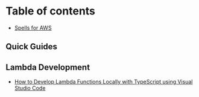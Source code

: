 # Table of contents

* [Spells for AWS](README.md)

## Quick Guides

## Lambda Development

* [How to Develop Lambda Functions Locally with TypeScript using Visual Studio Code](lambda-development/how-to-develop-lambda-functions-locally-with-typescript-using-visual-studio-code.md)

